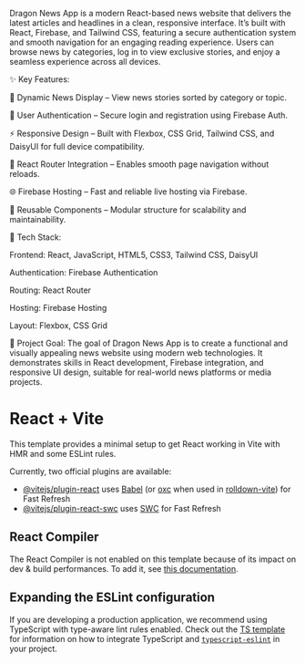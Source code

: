 Dragon News App is a modern React-based news website that delivers the latest articles and headlines in a clean, responsive interface. It’s built with React, Firebase, and Tailwind CSS, featuring a secure authentication system and smooth navigation for an engaging reading experience. Users can browse news by categories, log in to view exclusive stories, and enjoy a seamless experience across all devices.

✨ Key Features:

📰 Dynamic News Display – View news stories sorted by category or topic.

🔐 User Authentication – Secure login and registration using Firebase Auth.

⚡ Responsive Design – Built with Flexbox, CSS Grid, Tailwind CSS, and DaisyUI for full device compatibility.

🔄 React Router Integration – Enables smooth page navigation without reloads.

🌐 Firebase Hosting – Fast and reliable live hosting via Firebase.

🎯 Reusable Components – Modular structure for scalability and maintainability.

🧩 Tech Stack:

Frontend: React, JavaScript, HTML5, CSS3, Tailwind CSS, DaisyUI

Authentication: Firebase Authentication

Routing: React Router

Hosting: Firebase Hosting

Layout: Flexbox, CSS Grid

🚀 Project Goal:
The goal of Dragon News App is to create a functional and visually appealing news website using modern web technologies. It demonstrates skills in React development, Firebase integration, and responsive UI design, suitable for real-world news platforms or media projects.



>
>>
>
>

# React + Vite

This template provides a minimal setup to get React working in Vite with HMR and some ESLint rules.

Currently, two official plugins are available:

- [@vitejs/plugin-react](https://github.com/vitejs/vite-plugin-react/blob/main/packages/plugin-react) uses [Babel](https://babeljs.io/) (or [oxc](https://oxc.rs) when used in [rolldown-vite](https://vite.dev/guide/rolldown)) for Fast Refresh
- [@vitejs/plugin-react-swc](https://github.com/vitejs/vite-plugin-react/blob/main/packages/plugin-react-swc) uses [SWC](https://swc.rs/) for Fast Refresh

## React Compiler

The React Compiler is not enabled on this template because of its impact on dev & build performances. To add it, see [this documentation](https://react.dev/learn/react-compiler/installation).

## Expanding the ESLint configuration

If you are developing a production application, we recommend using TypeScript with type-aware lint rules enabled. Check out the [TS template](https://github.com/vitejs/vite/tree/main/packages/create-vite/template-react-ts) for information on how to integrate TypeScript and [`typescript-eslint`](https://typescript-eslint.io) in your project.

